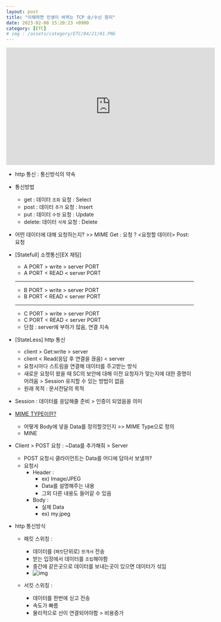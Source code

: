 ```yaml
---
layout: post
title: "이해하면 인생이 바뀌는 TCP 송/수신 원리"
date: 2023-02-08 15:20:23 +0900
category: [ETC]
# img : /assets/category/ETC/04/21/01.PNG
---
```



<iframe width="560" height="315" src="https://www.youtube.com/embed/K9L9YZhEjC0" title="이해하면 인생이 바뀌는 TCP 송/수신 원리" frameborder="0" allow="accelerometer; autoplay; clipboard-write; encrypted-media; gyroscope; picture-in-picture; web-share" allowfullscreen></iframe>

- http 통신 : 통신방식의 약속
- 통신방법
    - get   : 데이터 `조회` 요청  : Select
    - post  : 데이터 `추가` 요청  : Insert
    - put   : 데이터 `수정` 요청  : Update 
    - delete: 데이터 `삭제` 요청  : Delete

- 어떤 데이터에 대해 요청하는지? >> MIME
    Get : 요청 ? <요청할 데이터>
    Post: 요청

- [Statefull] 소켓통신[EX 채팅]
    - A PORT > write > server PORT
    - A PORT < READ  < server PORT
    ---
    - B PORT > write > server PORT
    - B PORT < READ  < server PORT
    ---
    - C PORT > write > server PORT
    - C PORT < READ  < server PORT
    - 단점 : server에 부하가 많음, 연결 지속


- [StateLess] http 통신
    - client > Get:write > server
    - client <  Read(응답 후 연결을 끊음) < server
    - 요청시마다 스트림을 연결해 데이터를 주고받는 방식 
    - 새로운 요청이 왔을 때 SC의 보안에 대해 이전 요청자가 맞는지에 대한 증명이 어려움 > Session 유지할 수 있는 방법이 없음
    - 원래 목적 : 문서전달의 목적
    
* Session : 데이터를 응답해줄 준비 > 인증이 되었음을 의미


- [MIME TYPE이란?](https://developer.mozilla.org/ko/docs/Web/HTTP/Basics_of_HTTP/MIME_types)
    - 어떻게 Body에 넣을 Data를 정의할것인지 >> MIME Type으로 정의
    - MINE

- Client > POST 요청 : ~Data를 추가해줘 > Server
    - POST 요청시 클라이언트는 Data를 어디에 담아서 보낼까?
    - 요청시
        - Header    : 
            - ex) Image/JPEG        
            - Data를 설명해주는 내용
            - 그외 다른 내용도 들어갈 수 있음
        - Body      : 
            - 실제 Data
            - ex) my.jpeg

- http 통신방식
    - 패킷 스위칭 : 
        - 데이터를 (`패킷`단위로) `쪼개서` 전송
        - 받는 입장에서 데이터를 `조립`해야함
        - 중간에 같은곳으로 데이터를 보내는곳이 있으면 데이터가 섞임
        - ![img]("/assets/category/ETC/04/21/01.PNG")

    - 서킷 스위칭 : 
        - 데이터를 한번에 싣고 전송
        - 속도가 빠름
        - 물리적으로 선이 연결되어야함 > 비용증가